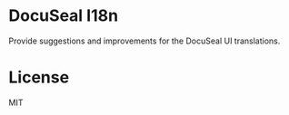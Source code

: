 # DocuSeal I18n

Provide suggestions and improvements for the DocuSeal UI translations.

# License

MIT
